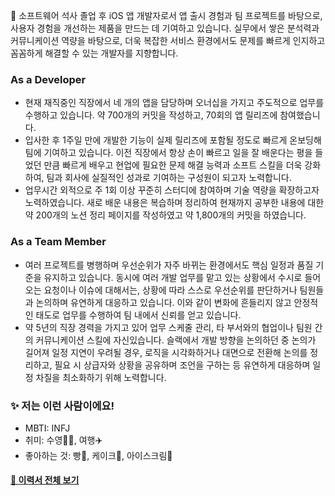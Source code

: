 👋 소프트웨어 석사 졸업 후 iOS 앱 개발자로서 앱 출시 경험과 팀 프로젝트를 바탕으로, 사용자 경험을 개선하는 제품을 만드는 데 기여하고 있습니다. 실무에서 쌓은 분석력과 커뮤니케이션 역량을 바탕으로, 더욱 복잡한 서비스 환경에서도 문제를 빠르게 인지하고 꼼꼼하게 해결할 수 있는 개발자를 지향합니다.

### As a Developer
- 현재 재직중인 직장에서 네 개의 앱을 담당하며 오너십을 가지고 주도적으로 업무를 수행하고 있습니다. 약 700개의 커밋을 작성하고, 70회의 앱 릴리즈에 참여했습니다.
- 입사한 후 1주일 만에 개발한 기능이 실제 릴리즈에 포함될 정도로 빠르게 온보딩해 팀에 기여하고 있습니다. 이전 직장에서 항상 손이 빠르고 일을 잘 배운다는 평을 들었던 만큼 빠르게 배우고 현업에 필요한 문제 해결 능력과 소프트 스킬을 더욱 강화하여, 팀과 회사에 실질적인 성과로 기여하는 구성원이 되고자 노력합니다.
- 업무시간 외적으로 주 1회 이상 꾸준히 스터디에 참여하며 기술 역량을 확장하고자 노력하였습니다. 새로 배운 내용은 복습하며 정리하여 현재까지 공부한 내용에 대한 약 200개의 노션 정리 페이지를 작성하였고 약 1,800개의 커밋을 하였습니다.

### As a Team Member
- 여러 프로젝트를 병행하며 우선순위가 자주 바뀌는 환경에서도 핵심 일정과 품질 기준을 유지하고 있습니다.
동시에 여러 개발 업무를 맡고 있는 상황에서 수시로 들어오는 요청이나 이슈에 대해서는, 상황에 따라 스스로 우선순위를 판단하거나 팀원들과 논의하며 유연하게 대응하고 있습니다. 이와 같이 변화에 흔들리지 않고 안정적인 태도로 업무를 수행하여 팀 내에서 신뢰를 얻고 있습니다.
- 약 5년의 직장 경력을 가지고 있어 업무 스케줄 관리, 타 부서와의 협업이나 팀원 간의 커뮤니케이션 스킬에 자신있습니다. 슬랙에서 개발 방향을 논의하던 중 논의가 길어져 일정 지연이 우려될 경우, 로직을 시각화하거나 대면으로 전환해 논의를 정리하고, 필요 시 상급자와 상황을 공유하며 조언을 구하는 등 유연하게 대응하며 일정 차질을 최소화하기 위해 노력합니다.


### ✨ 저는 이런 사람이에요!
- MBTI: INFJ
- 취미: 수영🏊‍♀️, 여행✈️
- 좋아하는 것: 빵🥐, 케이크🍰, 아이스크림🍦

#### [🔗 이력서 전체 보기](https://www.rallit.com/resumes/1603265@jes.e.0927/%EC%A0%95%EC%9D%80%EC%88%98)

<!---
- 👋 Hi, I’m @Eunice0927
- 👀 I’m interested in Swimming!!
- 🌱 I’m currently learning iOS development
- 📫 How to reach me jes.e.0927@gamil.com
- 💞️ I love to travel✈️
- 🔗 Click [link](https://agate-silence-45e.notion.site/notion-96991237e87547aaac63b09b893e91b9?pvs=4) to see my resume! ☺️

|Korea|Australia|Bali|Thailand|
|:-:|:-:|:-:|:-:|
|<img height="200" src="https://github.com/Eunice0927/Eunice0927/blob/869ef6ece95f2edf88de8293a12c5fb88da8ede1/photo/sky.jpeg"/>|<img height="200" src="https://github.com/Eunice0927/Eunice0927/blob/869ef6ece95f2edf88de8293a12c5fb88da8ede1/photo/quokka.jpg">|<img height="200" src="https://github.com/Eunice0927/Eunice0927/blob/869ef6ece95f2edf88de8293a12c5fb88da8ede1/photo/bali.jpg">|<img height="200" src="https://github.com/Eunice0927/Eunice0927/blob/869ef6ece95f2edf88de8293a12c5fb88da8ede1/photo/thailand.jpg">|

- [x] Make an account in Github and [study MarkDown syntax](/syntax.md)
- [x] [Answer below questions.](/Questions.md)
- 💞️ I’m looking to collaborate on ...

Eunice0927/Eunice0927 is a ✨ special ✨ repository because its `README.md` (this file) appears on your GitHub profile.
You can click the Preview link to take a look at your changes.
--->
